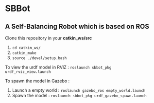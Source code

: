 # SBBot

## A Self-Balancing Robot which is based on ROS

Clone this repository in your **catkin_ws/src**

1. `cd catkin_ws/`
2. `catkin_make`
3. `source ./devel/setup.bash`

To view the urdf model in RVIZ :
`roslaunch sbbot_pkg urdf_rviz_view.launch`

To spawn the model in Gazebo :
 1. Launch a empty world : `roslaunch gazebo_ros empty_world.launch`
 2. Spawn the model : `roslaunch sbbot_pkg urdf_gazebo_spawn.launch`

